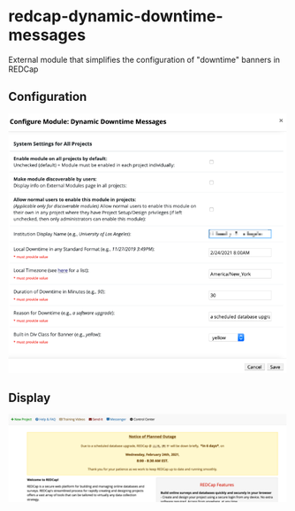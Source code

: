 # redcap-dynamic-downtime-messages
External module that simplifies the configuration of "downtime" banners in REDCap

## Configuration
![configuration](/img/start.png?raw=true "Config")

## Display
![configuration](/img/finish.png?raw=true "Display")
